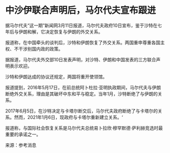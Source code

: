 # 中沙伊联合声明后，马尔代夫宣布跟进

据马尔代夫“这一期”新闻网3月11日报道，马尔代夫政府10日宣布，鉴于沙特在七年后与伊朗和解，它决定恢复与伊朗的外交关系。

报道称，在中国牵头的谈判后，沙特和伊朗恢复了外交关系。两国重申尊重各国主权、不干涉别国内政的政策。

据报道，马尔代夫外交部10日发表声明，对沙特、伊朗和中国发表的三方联合声明表示欢迎。

沙特和伊朗达成的协议还规定，两国将重开使领馆。

报道提到，2016年5月17日，在前总统阿卜杜拉·亚明执政期间，马尔代夫与伊朗断绝外交关系，理由是其破坏中东和平与稳定。当年1月，沙特断绝了与伊朗的关系。

2017年6月5日，在沙特决定与卡塔尔断交后，马尔代夫政府断绝了与卡塔尔的关系。然而，2021年1月6日，现政府与卡塔尔重新建立关系。‘

报道称，与国际社会恢复关系是马尔代夫总统易卜拉欣·穆罕默德·萨利赫竞选时最重要的承诺之一。

来源：参考消息

